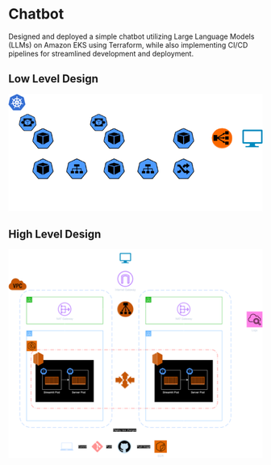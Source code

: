 # Chatbot

Designed and deployed a simple chatbot utilizing Large Language Models (LLMs) on Amazon EKS using Terraform, while also implementing CI/CD pipelines for streamlined development and deployment.

## Low Level Design

![LLD](Designs/LLD.png)

## High Level Design

![HLD](Designs/v4.0.png)

